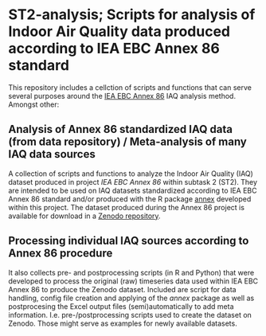 # ST2-analysis; Scripts for analysis of Indoor Air Quality data produced according to IEA EBC Annex 86 standard
This repository includes a cellction of scripts and functions that can serve several purposes around the [IEA EBC Annex 86](https://annex86.iea-ebc.org/) IAQ analysis method. Amongst other:

## Analysis of Annex 86 standardized IAQ data (from data repository) / Meta-analysis of many IAQ data sources
A collection of scripts and functions to analyze the Indoor Air Quality (IAQ) dataset produced in project *IEA EBC Annex 86* within subtask 2 (ST2). They are intended to be used on IAQ datasets standardized according to IEA EBC Annex 86 standard and/or produced with the R package [annex](https://github.com/IEA-EBC-Annex86/annex) developed within this project.
The dataset produced during the Annex 86 project is available for download in a [Zenodo repository](https://doi.org/10.5281/zenodo.14917724).

## Processing individual IAQ sources according to Annex 86 procedure
It also collects pre- and postprocessing scripts (in R and Python) that were developed to process the original (raw) timeseries data used within IEA EBC Annex 86 to produce the Zenodo dataset. Included are script for data handling, config file creation and applying of the *annex* package as well as postprocesing the Excel output files (semi)automatically to add meta information. I.e. pre-/postprocessing scripts used to create the dataset on Zenodo. Those might serve as examples for newly available datasets.
